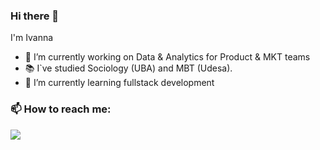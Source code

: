 ### Hi there 👋

I'm Ivanna

- 🔭 I’m currently working on Data & Analytics for Product & MKT teams
- 📚 I`ve studied Sociology (UBA) and MBT (Udesa).
- 🌱 I’m currently learning fullstack development

### 📫 How to reach me: 
<a href= "https://www.linkedin.com/in/ivannagrone/">
  <img src="https://img.shields.io/badge/LinkedIn-0077B5?style=for-the-badge&logo=linkedin&logoColor=white"/>   
</a>
